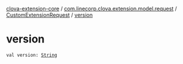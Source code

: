 [clova-extension-core](../../index.md) / [com.linecorp.clova.extension.model.request](../index.md) / [CustomExtensionRequest](index.md) / [version](./version.md)

# version

`val version: `[`String`](https://kotlinlang.org/api/latest/jvm/stdlib/kotlin/-string/index.html)